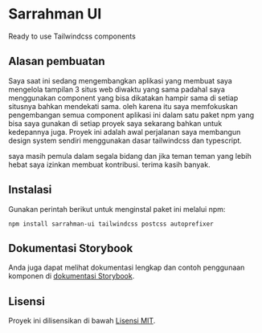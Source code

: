# Sarrahman UI

Ready to use Tailwindcss components

## Alasan pembuatan

Saya saat ini sedang mengembangkan aplikasi yang membuat saya mengelola tampilan 3 situs web diwaktu yang sama padahal saya menggunakan component yang bisa dikatakan hampir sama di setiap situsnya bahkan mendekati sama. oleh karena itu saya memfokuskan pengembangan semua component aplikasi ini dalam satu paket npm yang bisa saya gunakan di setiap proyek saya sekarang bahkan untuk kedepannya juga. Proyek ini adalah awal perjalanan saya membangun design system sendiri menggunakan dasar tailwindcss dan typescript.

saya masih pemula dalam segala bidang dan jika teman teman yang lebih hebat saya izinkan membuat kontribusi. terima kasih banyak.

## Instalasi

Gunakan perintah berikut untuk menginstal paket ini melalui npm:

```
npm install sarrahman-ui tailwindcss postcss autoprefixer
```

## Dokumentasi Storybook

Anda juga dapat melihat dokumentasi lengkap dan contoh penggunaan komponen di [dokumentasi Storybook](https://65419d1a29cb9a414b391412-ugggponeik.chromatic.com).

## Lisensi

Proyek ini dilisensikan di bawah [Lisensi MIT](licence).
